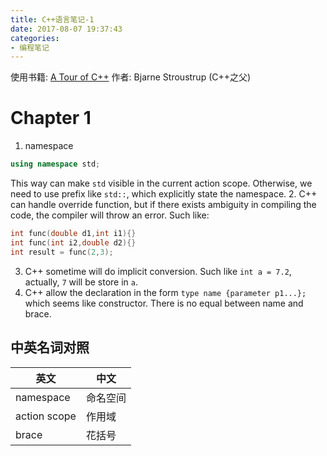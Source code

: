 ```yaml
---
title: C++语言笔记-1
date: 2017-08-07 19:37:43
categories:
- 编程笔记
---
```


使用书籍: [A Tour of C++](https://book.douban.com/subject/25720141/)
作者: Bjarne Stroustrup (C++之父)
# Chapter 1
<!-- more -->

1. namespace
```cpp
using namespace std;
```
This way can make `std` visible in the current action scope. Otherwise, we need to use prefix like `std::`, which explicitly state the namespace.
2. C++ can handle override function, but if there exists ambiguity in compiling the code, the compiler will throw an error. Such like:
```cpp
int func(double d1,int i1){}
int func(int i2,double d2){}
int result = func(2,3);
```
3. C++ sometime will do implicit conversion. Such like
`int a = 7.2`, actually, `7` will be store in `a`.
4. C++ allow the declaration in the form
`type name {parameter p1...};`  which seems like constructor. There is no equal between name and brace.


##  中英名词对照
|     英文     |   中文   |
| ------------ | -------- |
| namespace    | 命名空间 |
| action scope | 作用域   |
| brace        | 花括号   |
